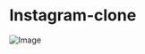 # Instagram-clone

![Image](https://github.com/user-attachments/assets/dcaffa64-9390-4755-9a19-e16dfb453c68)


